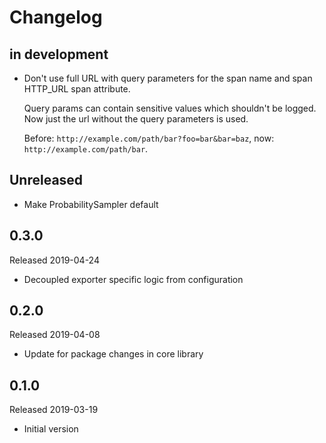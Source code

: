 # Changelog

## in development

- Don't use full URL with query parameters for the span name and span HTTP_URL
  span attribute.

  Query params can contain sensitive values which shouldn't be logged. Now just
  the url without the query parameters is used.

  Before: ``http://example.com/path/bar?foo=bar&bar=baz``, now:
  ``http://example.com/path/bar``.

## Unreleased
- Make ProbabilitySampler default

## 0.3.0
Released 2019-04-24

- Decoupled exporter specific logic from configuration

## 0.2.0
Released 2019-04-08

- Update for package changes in core library

## 0.1.0
Released 2019-03-19

- Initial version

